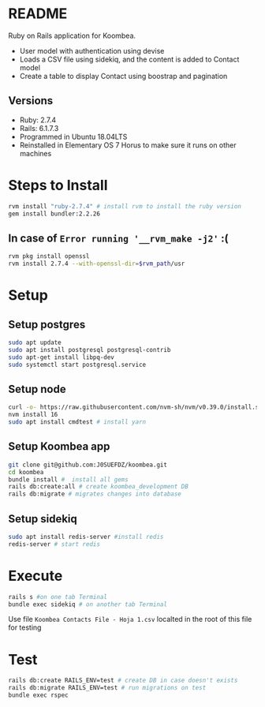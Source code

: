 # README
Ruby on Rails application for Koombea.
- User model with authentication using devise
- Loads a CSV file using sidekiq, and the content is added to Contact model
- Create a table to display Contact using boostrap and pagination
## Versions
- Ruby: 2.7.4
- Rails: 6.1.7.3
- Programmed in Ubuntu 18.04LTS
- Reinstalled in Elementary OS 7 Horus to make sure it runs on other machines

# Steps to Install
```bash
rvm install "ruby-2.7.4" # install rvm to install the ruby version
gem install bundler:2.2.26
```

## In case of `Error running '__rvm_make -j2'` :(
```bash
rvm pkg install openssl
rvm install 2.7.4 --with-openssl-dir=$rvm_path/usr
```
# Setup
## Setup postgres
```bash
sudo apt update
sudo apt install postgresql postgresql-contrib
sudo apt-get install libpq-dev
sudo systemctl start postgresql.service
```

## Setup node
```bash
curl -o- https://raw.githubusercontent.com/nvm-sh/nvm/v0.39.0/install.sh | bash
nvm install 16
sudo apt install cmdtest # install yarn

```
## Setup Koombea app
```bash
git clone git@github.com:J0SUEFDZ/koombea.git
cd koombea
bundle install #  install all gems
rails db:create:all # create koombea_development DB
rails db:migrate # migrates changes into database
```

## Setup sidekiq
```bash
sudo apt install redis-server #install redis
redis-server # start redis
```
# Execute
```bash
rails s #on one tab Terminal
bundle exec sidekiq # on another tab Terminal
```
Use file `Koombea Contacts File - Hoja 1.csv` localted in the root of this file for testing
# Test
```bash
rails db:create RAILS_ENV=test # create DB in case doesn't exists
rails db:migrate RAILS_ENV=test # run migrations on test
bundle exec rspec
```
